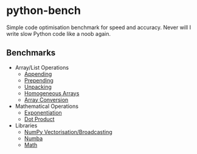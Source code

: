 # python-bench

Simple code optimisation benchmark for speed and accuracy. Never will I write slow Python code like a noob again.

## Benchmarks

- Array/List Operations
  - [Appending](src/appending.ipynb)
  - [Prepending](src/prepending.ipynb)
  - [Unpacking](src/unpacking.ipynb)
  - [Homogeneous Arrays](src/homogeneous_arrays.ipynb)
  - [Array Conversion](src/array_conversion.ipynb)
- Mathematical Operations
  - [Exponentiation](src/exponentiation.ipynb)
  - [Dot Product](src/dot_product.ipynb)
- Libraries
  - [NumPy Vectorisation/Broadcasting](src/numpy_vectorisation.ipynb)
  - [Numba](src/numba.ipynb)
  - [Math](src/math.ipynb)
